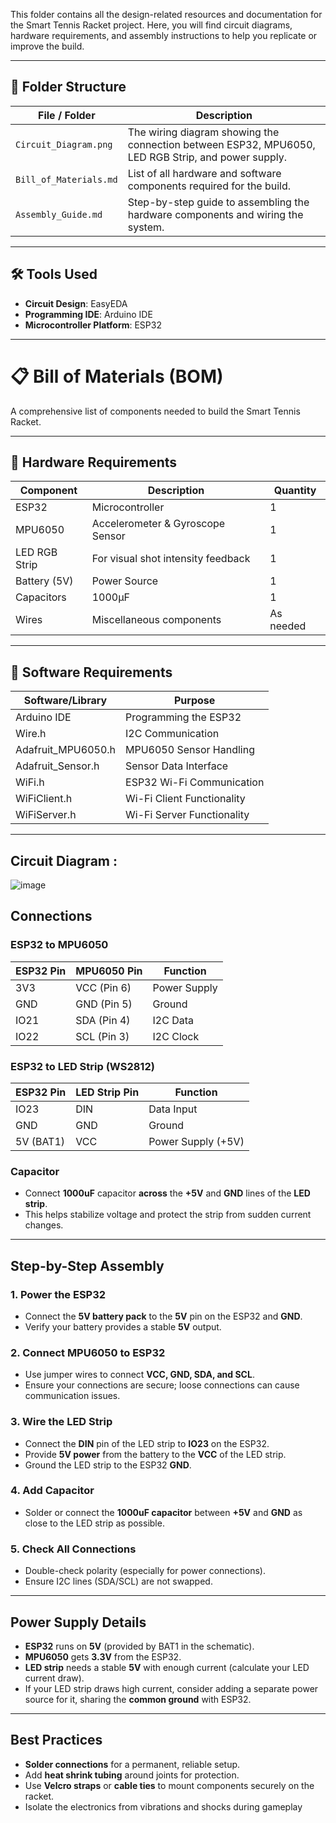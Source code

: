 This folder contains all the design-related resources and documentation for the Smart Tennis Racket project. Here, you will find circuit diagrams, hardware requirements, and assembly instructions to help you replicate or improve the build.

---

## 📁 Folder Structure

| File / Folder            | Description                                              |
|--------------------------|----------------------------------------------------------|
| `Circuit_Diagram.png`     | The wiring diagram showing the connection between ESP32, MPU6050, LED RGB Strip, and power supply. |
| `Bill_of_Materials.md`    | List of all hardware and software components required for the build. |
| `Assembly_Guide.md`       | Step-by-step guide to assembling the hardware components and wiring the system. |

---

## 🛠️ Tools Used
- **Circuit Design**: EasyEDA
- **Programming IDE**: Arduino IDE
- **Microcontroller Platform**: ESP32

---

# 📋 Bill of Materials (BOM)

A comprehensive list of components needed to build the Smart Tennis Racket.

---

## 🔹 Hardware Requirements

| Component               | Description                         | Quantity |
|-------------------------|-------------------------------------|----------|
| ESP32                   | Microcontroller                    | 1        |
| MPU6050                | Accelerometer & Gyroscope Sensor   | 1        |
| LED RGB Strip          | For visual shot intensity feedback | 1        |
| Battery (5V)           | Power Source                       | 1        |
| Capacitors           | 1000µF                      | 1        |
| Wires | Miscellaneous components        | As needed |

---

## 🔹 Software Requirements

| Software/Library        | Purpose                         |
|-------------------------|---------------------------------|
| Arduino IDE             | Programming the ESP32          |
| Wire.h                  | I2C Communication               |
| Adafruit_MPU6050.h      | MPU6050 Sensor Handling         |
| Adafruit_Sensor.h       | Sensor Data Interface           |
| WiFi.h                  | ESP32 Wi-Fi Communication       |
| WiFiClient.h            | Wi-Fi Client Functionality      |
| WiFiServer.h            | Wi-Fi Server Functionality      |

---

## Circuit Diagram : 

![image](https://github.com/user-attachments/assets/33419769-9524-431a-9cc0-07e09bf930fe)

## Connections

### ESP32 to MPU6050
| ESP32 Pin  | MPU6050 Pin | Function          |
|------------|-------------|-------------------|
| 3V3        | VCC (Pin 6) | Power Supply      |
| GND        | GND (Pin 5) | Ground            |
| IO21       | SDA (Pin 4) | I2C Data          |
| IO22       | SCL (Pin 3) | I2C Clock         |

### ESP32 to LED Strip (WS2812)
| ESP32 Pin  | LED Strip Pin | Function          |
|------------|---------------|-------------------|
| IO23       | DIN           | Data Input        |
| GND        | GND           | Ground            |
| 5V (BAT1)  | VCC           | Power Supply (+5V)|

### Capacitor
- Connect **1000uF** capacitor **across** the **+5V** and **GND** lines of the **LED strip**.
- This helps stabilize voltage and protect the strip from sudden current changes.

---

## Step-by-Step Assembly

### 1. **Power the ESP32**
- Connect the **5V battery pack** to the **5V** pin on the ESP32 and **GND**.
- Verify your battery provides a stable **5V** output.

### 2. **Connect MPU6050 to ESP32**
- Use jumper wires to connect **VCC, GND, SDA, and SCL**.
- Ensure your connections are secure; loose connections can cause communication issues.

### 3. **Wire the LED Strip**
- Connect the **DIN** pin of the LED strip to **IO23** on the ESP32.
- Provide **5V power** from the battery to the **VCC** of the LED strip.
- Ground the LED strip to the ESP32 **GND**.

### 4. **Add Capacitor**
- Solder or connect the **1000uF capacitor** between **+5V** and **GND** as close to the LED strip as possible.

### 5. **Check All Connections**
- Double-check polarity (especially for power connections).
- Ensure I2C lines (SDA/SCL) are not swapped.

---

## Power Supply Details

- **ESP32** runs on **5V** (provided by BAT1 in the schematic).
- **MPU6050** gets **3.3V** from the ESP32.
- **LED strip** needs a stable **5V** with enough current (calculate your LED current draw).
- If your LED strip draws high current, consider adding a separate power source for it, sharing the **common ground** with ESP32.

---

## Best Practices

- **Solder connections** for a permanent, reliable setup.
- Add **heat shrink tubing** around joints for protection.
- Use **Velcro straps** or **cable ties** to mount components securely on the racket.
- Isolate the electronics from vibrations and shocks during gameplay
